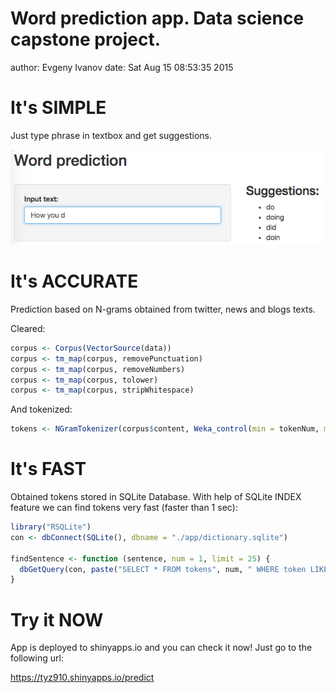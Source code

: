 Word prediction app. Data science capstone project.
========================================================
author: Evgeny Ivanov
date: Sat Aug 15 08:53:35 2015

It's SIMPLE
========================================================

Just type phrase in textbox and get suggestions.

![app](app.jpg)

It's ACCURATE
========================================================

Prediction based on N-grams obtained from twitter, news and blogs texts.

Cleared:

```r
corpus <- Corpus(VectorSource(data))
corpus <- tm_map(corpus, removePunctuation)
corpus <- tm_map(corpus, removeNumbers)
corpus <- tm_map(corpus, tolower)
corpus <- tm_map(corpus, stripWhitespace)
```

And tokenized:

```r
tokens <- NGramTokenizer(corpus$content, Weka_control(min = tokenNum, max = tokenNum, delimiters = " \\r\\n\\t.!?,;\"()"))
```

It's FAST
========================================================

Obtained tokens stored in SQLite Database. With help of SQLite INDEX feature we can find tokens very fast (faster than 1 sec):


```r
library("RSQLite")
con <- dbConnect(SQLite(), dbname = "./app/dictionary.sqlite")

findSentence <- function (sentence, num = 1, limit = 25) {
  dbGetQuery(con, paste("SELECT * FROM tokens", num, " WHERE token LIKE '", sentence, "%' ORDER BY num DESC LIMIT ", limit, sep = ""))
}
```

Try it NOW
========================================================

App is deployed to shinyapps.io and you can check it now! Just go to the following url:

https://tyz910.shinyapps.io/predict
